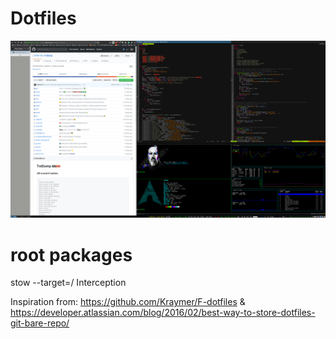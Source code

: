 # Dotfiles

![KMBP screenshot](./kmbp.png "KMBP")

# root packages

stow --target=/ Interception

Inspiration from: https://github.com/Kraymer/F-dotfiles & https://developer.atlassian.com/blog/2016/02/best-way-to-store-dotfiles-git-bare-repo/
